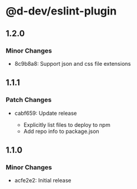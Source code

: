 # @d-dev/eslint-plugin

## 1.2.0

### Minor Changes

- 8c9b8a8: Support json and css file extensions

## 1.1.1

### Patch Changes

- cabf659: Update release

  - Explicitly list files to deploy to npm
  - Add repo info to package.json

## 1.1.0

### Minor Changes

- acfe2e2: Initial release
